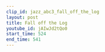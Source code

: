 ```yaml
---
clip_id: jazz_abc3_fall_off_the_log
layout: post
title: Fall off the Log
youtube_id: jAIwJd2tQo0
start_time: 524
end_time: 541
---
```


